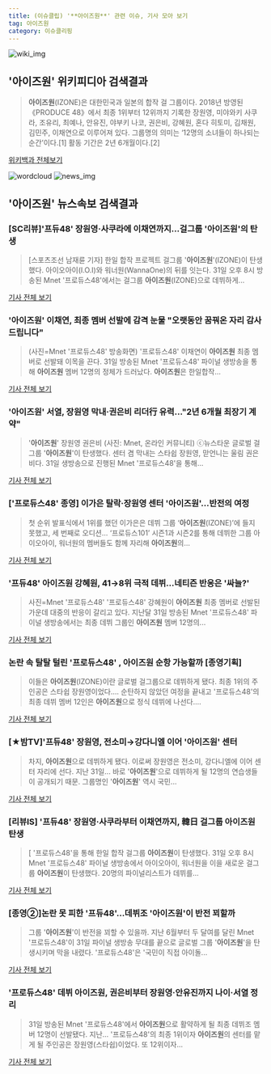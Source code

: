 ```yaml
---
title: (이슈클립) '**아이즈원**' 관련 이슈, 기사 모아 보기
tag: 아이즈원
category: 이슈클리핑
---
```

![wiki_img](https://user-images.githubusercontent.com/42597476/44503234-41136a80-a6d0-11e8-9071-6fc6418eafe4.png)
## **'**아이즈원**'** 위키피디아 검색결과
>**아이즈원**(IZONE)은 대한민국과 일본의 합작 걸 그룹이다. 2018년 방영된 《PRODUCE 48》에서 최종 1위부터 12위까지 기록한 장원영, 미야와키 사쿠라, 조유리, 최예나, 안유진, 야부키 나코, 권은비, 강혜원, 혼다 히토미, 김채원, 김민주, 이채연으로 이루어져 있다. 그룹명의 의미는 ‘12명의 소녀들이 하나되는 순간’이다.[1] 활동 기간은 2년 6개월이다.[2]

<a href="https://ko.wikipedia.org/wiki/아이즈원" target="_blank">위키백과 전체보기</a>

![wordcloud](https://s3.ap-northeast-2.amazonaws.com/lyrics101-wordcloud/2018-09-01-1535755534.png)
![news_img](https://user-images.githubusercontent.com/42597476/44507050-1206f400-a6e4-11e8-8d98-7ffbfebb353f.png)
## **'**아이즈원**'** 뉴스속보 검색결과
### [SC리뷰]'프듀48' 장원영·사쿠라에 이채연까지…걸그룹 '**아이즈원**'의 탄생

>[스포츠조선 남재륜 기자] 한일 합작 프로젝트 걸그룹 '**아이즈원**'(IZONE)이 탄생했다. 아이오아이(I.O.I)와 워너원(WannaOne)의 뒤를 잇는다. 31일 오후 8시 방송된 Mnet '프로듀스48'에서는 걸그룹 **아이즈원**(IZONE)으로 데뷔하게...

<a href="http://sports.chosun.com/news/ntype.htm?id=201809020100003710000017&servicedate=20180901" target="_blank">기사 전체 보기</a>

### '**아이즈원**' 이채연, 최종 멤버 선발에 감격 눈물 "오랫동안 꿈꿔온 자리 감사드립니다"

>(사진=Mnet '프로듀스48' 방송화면) '프로듀스48' 이채연이 **아이즈원** 최종 멤버로 선발돼 이목을 끈다. 31일 방송된 Mnet '프로듀스48' 파이널 생방송을 통해 **아이즈원** 멤버 12명의 정체가 드러났다. **아이즈원**은 한일합작...

<a href="http://www.anewsa.com/detail.php?number=1364667&thread=07r05" target="_blank">기사 전체 보기</a>

### '**아이즈원**' 서열, 장원영 막내·권은비 리더行 유력…"2년 6개월 최장기 계약"

>'**아이즈원**' 장원영 권은비 (사진: Mnet, 온라인 커뮤니티) ⓒ뉴스타운 글로벌 걸그룹 '**아이즈원**'이 탄생했다. 센터 겸 막내는 스타쉽 장원영, 맏언니는 울림 권은비다. 31일 생방송으로 진행된 Mnet '프로듀스48'을 통해...

<a href="http://www.newstown.co.kr/news/articleView.html?idxno=338800" target="_blank">기사 전체 보기</a>

### ['프로듀스48' 종영] 이가은 탈락·장원영 센터 '**아이즈원**'...반전의 여정

>첫 순위 발표식에서 1위를 했던 이가은은 데뷔 그룹 ‘**아이즈원**(IZONE)’에 들지 못했고, 세 번째로 오디션... ‘프로듀스101’ 시즌1과 시즌2를 통해 데뷔한 그룹 아이오아이, 워너원의 멤버들도 함께 자리해 **아이즈원**의...

<a href="http://www.tenasia.co.kr/archives/1559299" target="_blank">기사 전체 보기</a>

### '프듀48' **아이즈원** 강혜원, 41→8위 극적 데뷔…네티즌 반응은 '싸늘?'

>사진=Mnet '프로듀스48' '프로듀스48' 강혜원이 **아이즈원** 최종 멤버로 선발된 가운데 대중의 반응이 갈리고 있다. 지난달 31일 방송된 Mnet '프로듀스48' 파이널 생방송에서는 최종 데뷔 그룹인 **아이즈원** 멤버 12명의...

<a href="http://sports.hankooki.com/lpage/entv/201809/sp20180901071500136670.htm" target="_blank">기사 전체 보기</a>

### 논란 속 탈탈 털린 '프로듀스48' , **아이즈원** 순항 가능할까 [종영기획]

>이들은 **아이즈원**(IZONE)이란 글로벌 걸그룹으로 데뷔하게 됐다. 최종 1위의 주인공은 스타쉽 장원영이었다.... 순탄하지 않았던 여정을 끝내고 '프로듀스48'의 최종 데뷔 멤버 12인은 **아이즈원**으로 정식 데뷔에 나선다....

<a href="http://tvdaily.asiae.co.kr/read.php3?aid=15357537231390878010" target="_blank">기사 전체 보기</a>

### [★밤TV]'프듀48' 장원영, 전소미→강다니엘 이어 '**아이즈원**' 센터

>차지, **아이즈원**으로 데뷔하게 됐다. 이로써 장원영은 전소미, 강다니엘에 이어 센터 자리에 선다. 지난 31일... 바로 '**아이즈원**'으로 데뷔하게 될 12명의 연습생들이 공개되기 때문. 그룹명인 '**아이즈원**' 역시 국민...

<a href="http://star.mt.co.kr/stview.php?no=2018090100511910003" target="_blank">기사 전체 보기</a>

### [리뷰IS] '프듀48' 장원영·사쿠라부터 이채연까지, 韓日 걸그룹 **아이즈원** 탄생

>[ '프로듀스48'을 통해 한일 합작 걸그룹 **아이즈원**이 탄생했다. 31일 오후 8시 Mnet '프로듀스48' 파이널 생방송에서 아이오아이, 워너원을 이을 새로운 걸그룹 **아이즈원**이 탄생했다. 20명의 파이널리스트가 데뷔를...

<a href="http://isplus.live.joins.com/news/article/aid.asp?aid=22524735" target="_blank">기사 전체 보기</a>

### [종영②]논란 못 피한 '프듀48'…데뷔조 '**아이즈원**'이 반전 꾀할까

>그룹 '**아이즈원**'이 반전을 꾀할 수 있을까. 지난 6월부터 두 달여를 달린 Mnet '프로듀스48'이 31일 파이널 생방송 무대를 끝으로 글로벌 그룹 '**아이즈원**'을 탄생시키며 막을 내렸다. '프로듀스48'은 '국민이 직접 아이돌...

<a href="http://biz.heraldcorp.com/view.php?ud=201808311558289216758_1" target="_blank">기사 전체 보기</a>

### '프로듀스48' 데뷔 **아이즈원**, 권은비부터 장원영·안유진까지 나이·서열 정리

>31일 방송된 Mnet '프로듀스48'에서 **아이즈원**으로 활약하게 될 최종 데뷔조 멤버 12명이 선발됐다. 지난... '프로듀스48'의 최종 1위이자 **아이즈원**의 센터를 맡게 될 주인공은 장원영(스타쉽)이었다. 또 12위이자...

<a href="http://news20.busan.com/controller/newsController.jsp?newsId=20180901000014" target="_blank">기사 전체 보기</a>



